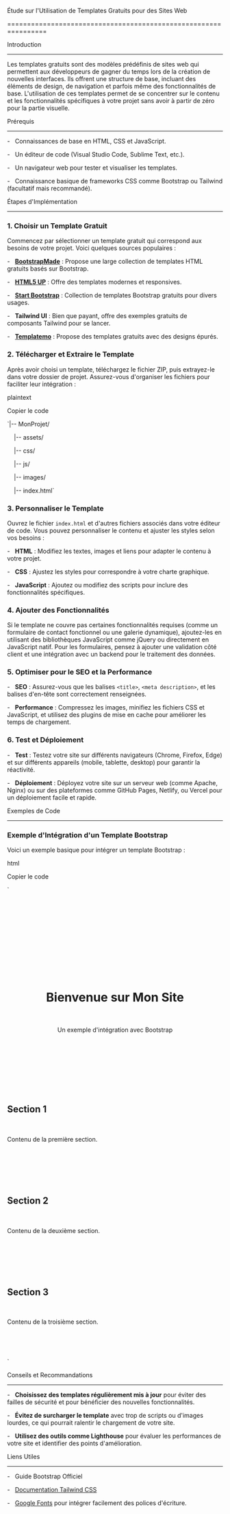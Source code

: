 Étude sur l'Utilisation de Templates Gratuits pour des Sites Web

================================================================

Introduction

------------

Les templates gratuits sont des modèles prédéfinis de sites web qui permettent aux développeurs de gagner du temps lors de la création de nouvelles interfaces. Ils offrent une structure de base, incluant des éléments de design, de navigation et parfois même des fonctionnalités de base. L'utilisation de ces templates permet de se concentrer sur le contenu et les fonctionnalités spécifiques à votre projet sans avoir à partir de zéro pour la partie visuelle.

Prérequis

---------

-   Connaissances de base en HTML, CSS et JavaScript.

-   Un éditeur de code (Visual Studio Code, Sublime Text, etc.).

-   Un navigateur web pour tester et visualiser les templates.

-   Connaissance basique de frameworks CSS comme Bootstrap ou Tailwind (facultatif mais recommandé).

Étapes d'Implémentation

-----------------------

### 1\. **Choisir un Template Gratuit**

Commencez par sélectionner un template gratuit qui correspond aux besoins de votre projet. Voici quelques sources populaires :

-   **[BootstrapMade](https://bootstrapmade.com/)** : Propose une large collection de templates HTML gratuits basés sur Bootstrap.

-   **[HTML5 UP](https://html5up.net/)** : Offre des templates modernes et responsives.

-   **[Start Bootstrap](https://startbootstrap.com/)** : Collection de templates Bootstrap gratuits pour divers usages.

-   **Tailwind UI** : Bien que payant, offre des exemples gratuits de composants Tailwind pour se lancer.

-   **[Templatemo](https://templatemo.com/)** : Propose des templates gratuits avec des designs épurés.

### 2\. **Télécharger et Extraire le Template**

Après avoir choisi un template, téléchargez le fichier ZIP, puis extrayez-le dans votre dossier de projet. Assurez-vous d'organiser les fichiers pour faciliter leur intégration :

plaintext

Copier le code

`|-- MonProjet/

    |-- assets/

    |-- css/

    |-- js/

    |-- images/

    |-- index.html`

### 3\. **Personnaliser le Template**

Ouvrez le fichier `index.html` et d'autres fichiers associés dans votre éditeur de code. Vous pouvez personnaliser le contenu et ajuster les styles selon vos besoins :

-   **HTML** : Modifiez les textes, images et liens pour adapter le contenu à votre projet.

-   **CSS** : Ajustez les styles pour correspondre à votre charte graphique.

-   **JavaScript** : Ajoutez ou modifiez des scripts pour inclure des fonctionnalités spécifiques.

### 4\. **Ajouter des Fonctionnalités**

Si le template ne couvre pas certaines fonctionnalités requises (comme un formulaire de contact fonctionnel ou une galerie dynamique), ajoutez-les en utilisant des bibliothèques JavaScript comme jQuery ou directement en JavaScript natif. Pour les formulaires, pensez à ajouter une validation côté client et une intégration avec un backend pour le traitement des données.

### 5\. **Optimiser pour le SEO et la Performance**

-   **SEO** : Assurez-vous que les balises `<title>`, `<meta description>`, et les balises d'en-tête sont correctement renseignées.

-   **Performance** : Compressez les images, minifiez les fichiers CSS et JavaScript, et utilisez des plugins de mise en cache pour améliorer les temps de chargement.

### 6\. **Test et Déploiement**

-   **Test** : Testez votre site sur différents navigateurs (Chrome, Firefox, Edge) et sur différents appareils (mobile, tablette, desktop) pour garantir la réactivité.

-   **Déploiement** : Déployez votre site sur un serveur web (comme Apache, Nginx) ou sur des plateformes comme GitHub Pages, Netlify, ou Vercel pour un déploiement facile et rapide.

Exemples de Code

----------------

### Exemple d'Intégration d'un Template Bootstrap

Voici un exemple basique pour intégrer un template Bootstrap :

html

Copier le code

`<!DOCTYPE html>

<html lang="en">

<head>

    <meta charset="UTF-8">

    <meta http-equiv="X-UA-Compatible" content="IE=edge">

    <meta name="viewport" content="width=device-width, initial-scale=1.0">

    <title>Mon Site Bootstrap</title>

    <link href="https://cdn.jsdelivr.net/npm/bootstrap@5.3.0/dist/css/bootstrap.min.css" rel="stylesheet">

</head>

<body>

<header class="bg-primary text-white text-center py-5">

    <h1>Bienvenue sur Mon Site</h1>

    <p>Un exemple d'intégration avec Bootstrap</p>

</header>

<section class="container mt-5">

    <div class="row">

        <div class="col-md-4">

            <h2>Section 1</h2>

            <p>Contenu de la première section.</p>

        </div>

        <div class="col-md-4">

            <h2>Section 2</h2>

            <p>Contenu de la deuxième section.</p>

        </div>

        <div class="col-md-4">

            <h2>Section 3</h2>

            <p>Contenu de la troisième section.</p>

        </div>

    </div>

</section>

<script src="https://cdn.jsdelivr.net/npm/bootstrap@5.3.0/dist/js/bootstrap.bundle.min.js"></script>

</body>

</html>`

Conseils et Recommandations

---------------------------

-   **Choisissez des templates régulièrement mis à jour** pour éviter des failles de sécurité et pour bénéficier des nouvelles fonctionnalités.

-   **Évitez de surcharger le template** avec trop de scripts ou d'images lourdes, ce qui pourrait ralentir le chargement de votre site.

-   **Utilisez des outils comme Lighthouse** pour évaluer les performances de votre site et identifier des points d'amélioration.

Liens Utiles

------------

-   Guide Bootstrap Officiel

-   [Documentation Tailwind CSS](https://tailwindcss.com/docs/installation)

-   [Google Fonts](https://fonts.google.com/) pour intégrer facilement des polices d'écriture.